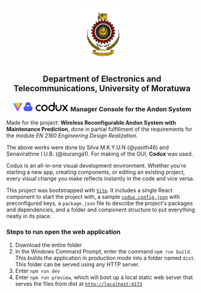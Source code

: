 <div align="center">  
    <img height="150" src="./src/assets/logo (1).png">
    <h2>Department of Electronics and Telecommunications, University of Moratuwa</h2>
    <h3><img height="25" src="./src/assets/vite.svg"><img height="25" src="./src/assets/codux.svg">  Manager Console for the Andon System</h3>
</div>

Made for the project: <b>Wireless Reconfigurable Andon System with Maintenance Prediction</b>, done in partial fulfillment of the requirements for the module <i>EN 2160 Engineering Design Realization.</i>

The above works were done by Silva M.K.Y.U.N (@yasith46) and Senavirathne I.U.B. (@isuranga1). For making of the GUI, <b>Codux</b> was used.

Codux is an all-in-one visual development environment. Whether you’re starting a new app, creating components, or editing an existing project, every visual change you make reflects instantly in the code and vice versa.

This project was bootstrapped with [`Vite`](https://vitejs.dev). It includes a single React component to start the project with, a sample [`codux.config.json`](codux.config.json) with preconfigured keys, a `package.json` file to describe the project's packages and dependencies, and a folder and component structure to put everything neatly in its place.

### Steps to run open the web application
1. Download the entire folder
2. In the Windows Command Prompt, enter the command `npm run build`. This builds the application in production mode into a folder named `dist`. This folder can be served using any HTTP server.
3. Enter `npm run dev`
4. Enter `npm run preview`, which will boot up a local static web server that serves the files from dist at [`http://localhost:4173`](http://localhost:4173)